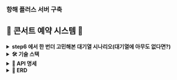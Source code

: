### 항해 플러스 서버 구축
## **🎤 콘서트 예약 시스템 🎤**


<details>
<summary><b>step6 에서 한 번더 고민해본 대기열 시나리오(대기열에 아무도 없다면?)</b></summary>
### 유저는 회원가입 시 서버에게 UUID 를 반환받는다.

### 유저는 UUID 를 가지고 대기열에 진입한다. (바로 대기열 진입이 킥)

### 

### **1. 대기열 진입 과정의 시나리오 ( 대기열에 누군가 있을 경우? )**

- **유저가 대기열에 진입하지 않은 경우**:
    1. 유저가 좌석 조회를 시도.
    2. 서버가 대기열에 진입하지 않았음을 확인하고, **대기열 토큰 발급을 안내**.
    3. 유저가 대기열에 진입하여 **대기열 토큰을 발급받은 후** 좌석 조회 API를 호출.
- **유저가 대기열에 진입한 후**:
    1. 유저는 대기 상태에서 **폴링 API**를 통해 자신의 대기 상태를 확인.
    2. 대기 순번이 도착하면 좌석 조회 및 예약을 진행할 수 있습니다.

### **2. 대기열 진입 과정의 시나리오 ( 대기열에 아무도 없을 경우? )**

- 대기열 진입
    - 유저는 대기열에 진입하는 요청을 보낸다
    - 대기열에 아무도 없다면 → 서버는 유저에게 대기 1번을 할당하고 즉시 처리 가능한 상태로 만들어준다.
- 바로 죄석 조회 및 콘서트 예약 가능
    - 대기가 1번이었던 유저는 대기할 필요가 없다. 따라서 **바로 좌석 조회 및 콘서트 예약이 가능**해야 한다.
    - 이 과정은 유저가 바로 대기열에서 빠져나오는 것처럼 처리되어야 하고, 바로 토큰을 이용해 다른 기능들을 정상적으로 이용 가능해야한다.

</details>

<details>
<summary><b>🛠️ 기술 스택</b></summary>
    
**Architecture**

    - Testable Business logics
    - Layered Architecture Based
    - Clean Architecture

**DB ORM**

    - Spring JPA
    - MYSQL
    
**Test**

    - JUnit 

</details>

<details>
<summary><b>📝 API 명세</b></summary>
<img width="1002" alt="스크린샷 2024-10-10 오후 9 46 21" src="https://github.com/user-attachments/assets/ee3f4bd5-e8e0-4d2b-a8a8-a5348b3746aa">


</details>


<details>
<summary><b>🤔 ERD</b></summary>


</details>



